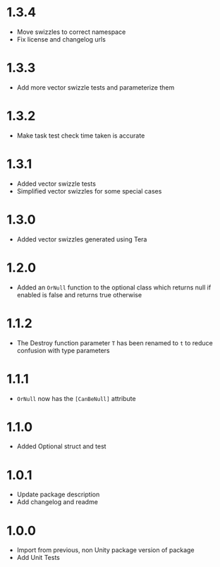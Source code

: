 # 1.3.4

- Move swizzles to correct namespace
- Fix license and changelog urls

# 1.3.3

- Add more vector swizzle tests and parameterize them

# 1.3.2

- Make task test check time taken is accurate

# 1.3.1

- Added vector swizzle tests
- Simplified vector swizzles for some special cases

# 1.3.0

- Added vector swizzles generated using Tera

# 1.2.0

- Added an `OrNull` function to the optional class which returns null if enabled is false and returns true otherwise

# 1.1.2

- The Destroy function parameter `T` has been renamed to `t` to reduce confusion with type parameters

# 1.1.1

- `OrNull` now has the `[CanBeNull]` attribute

# 1.1.0

- Added Optional struct and test

# 1.0.1

- Update package description
- Add changelog and readme



# 1.0.0

- Import from previous, non Unity package version of package
- Add Unit Tests
